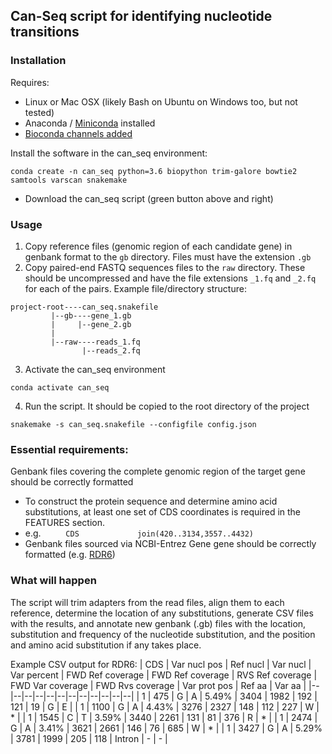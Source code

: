 

## Can-Seq script for identifying nucleotide transitions

### Installation

Requires:
- Linux or Mac OSX (likely Bash on Ubuntu on Windows too, but not tested)
- Anaconda / [Miniconda](https://conda.io/miniconda.html) installed
- [Bioconda channels added](http://ddocent.com//bioconda/)

Install the software in the can_seq environment:

```
conda create -n can_seq python=3.6 biopython trim-galore bowtie2 samtools varscan snakemake
```

- Download the can_seq script (green button above and right)

### Usage

1. Copy reference files (genomic region of each candidate gene) in genbank format to the ```gb``` directory.  Files must have the extension ```.gb```
2. Copy paired-end FASTQ sequences files to the ```raw``` directory.  These should be uncompressed and have the file extensions ```_1.fq``` and ```_2.fq``` for each of the pairs.  Example file/directory structure:
```
project-root----can_seq.snakefile
	     |--gb----gene_1.gb
	     |     |--gene_2.gb
	     |
	     |--raw----reads_1.fq
	            |--reads_2.fq 
```    
3. Activate the can_seq environment
```
conda activate can_seq
```
4. Run the script.  It should be copied to the root directory of the project
```
snakemake -s can_seq.snakefile --configfile config.json
```
### Essential requirements:

Genbank files covering the complete genomic region of the target gene should be correctly formatted
- To construct the protein sequence and determine amino acid substitutions, at least one set of CDS coordinates is required in the FEATURES section.
- e.g. ```     CDS             join(420..3134,3557..4432)```
- Genbank files sourced via NCBI-Entrez Gene gene should be correctly formatted (e.g. [RDR6](https://www.ncbi.nlm.nih.gov/nuccore/NC_003074.8?report=genbank&from=18348974&to=18353673&strand=true))

### What will happen

The script will trim adapters from the read files, align them to each reference, determine the location of any substitutions, generate CSV files with the results, and annotate new genbank (.gb) files with the location, substitution and frequency of the nucleotide substitution, and the position and amino acid substitution if any takes place.

Example CSV output for RDR6:
| CDS | Var nucl pos | Ref nucl |  Var nucl | Var percent | FWD Ref coverage | FWD Ref coverage | RVS Ref coverage | FWD Var coverage | FWD Rvs coverage | Var prot pos | Ref aa | Var aa |
|--|--|--|--|--|--|--|--|--|--|--|--|
| 1 | 475 | G | A | 5.49% | 3404 | 1982 | 192 | 121 | 19 | G | E |
| 1 | 1100 | G | A | 4.43% | 3276 | 2327 | 148 | 112 | 227 | W | * |
| 1 | 1545 | C | T | 3.59% | 3440 | 2261 | 131 | 81 | 376 | R | * |
| 1 | 2474 | G | A | 3.41% | 3621 | 2661 | 146 | 76 | 685 | W | * |
| 1 | 3427 | G | A | 5.29% | 3781 | 1999 | 205 | 118 | Intron | - | - |
